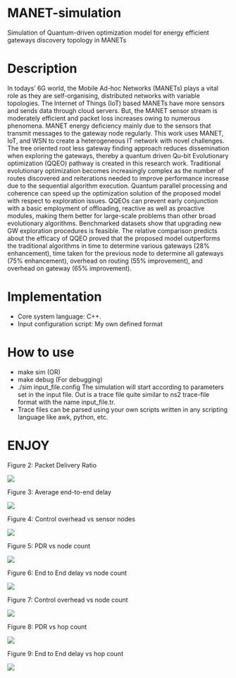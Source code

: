 # MANET-simulation
Simulation of Quantum-driven optimization model for energy efficient gateways discovery topology in MANETs

# Description
In todays’ 6G world, the Mobile Ad-hoc Networks (MANETs) plays a vital role as they are self-organising, distributed networks with variable topologies. The Internet of Things (IoT) based MANETs have more sensors and sends data through cloud servers. But, the MANET sensor stream is moderately efficient and packet loss increases owing to numerous phenomena. MANET energy deficiency mainly due to the sensors that transmit messages to the gateway node regularly. This work uses MANET, IoT, and WSN to create a heterogeneous IT network with novel challenges. The tree oriented root less gateway finding approach reduces dissemination when exploring the gateways, thereby a quantum driven Qu-bit Evolutionary optimization (QQEO) pathway is created in this research work. Traditional evolutionary optimization becomes increasingly complex as the number of routes discovered and reiterations needed to improve performance increase due to the sequential algorithm execution. Quantum parallel processing and coherence can speed up the optimization solution of the proposed model with respect to exploration issues. QQEOs can prevent early conjunction with a basic employment of offloading, reactive as well as proactive modules, making them better for large-scale problems than other broad evolutionary algorithms. Benchmarked datasets show that upgrading new GW exploration procedures is feasible. The relative comparison predicts about the efficacy of QQEO proved that the proposed model outperforms the traditional algorithms in time to determine various gateways (28% enhancement), time taken for the previous node to determine all gateways (75% enhancement), overhead on routing (55% improvement), and overhead on gateway (65% improvement).


# Implementation
- Core system language: C++.
- Input configuration script: My own defined format

# How to use
- make sim
  (OR)
- make debug   (For debugging)
- ./sim input_file.config
  The simulation will start according to parameters set in the input file. Out is a trace file
  quite similar to ns2 trace-file format with the name input_file.tr.
- Trace files can be parsed using your own scripts written in any scripting language like awk,
  python, etc.
  
#						ENJOY
<p>Figure 2: Packet Delivery Ratio</p>
<img src="./Assets/Picture1.png">
<p>Figure 3: Average end-to-end delay</p>
<img src="./Assets/Picture2.png">
<p>Figure 4: Control overhead vs sensor nodes</p>
<img src="./Assets/Picture3.png">
<p>Figure 5: PDR vs node count</p>
<img src="./Assets/Picture4.png">
<p>Figure 6: End to End delay vs node count</p>
<img src="./Assets/Picture5.png">
<p>Figure 7: Control overhead vs node count</p>
<img src="./Assets/Picture6.png">
<p>Figure 8: PDR vs hop count</p>
<img src="./Assets/Picture7.png">
<p>Figure 9: End to End delay vs hop count</p>
<img src="./Assets/Picture8.png">
